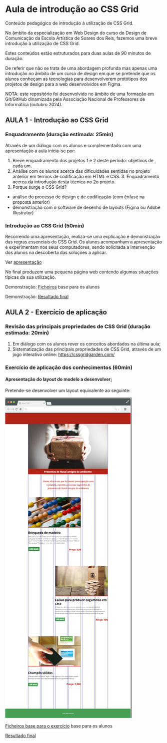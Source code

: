 # Aula de introdução ao CSS Grid

Conteúdo pedagógico de introdução à utilização de CSS Grid.

No âmbito da especialização em Web Design do curso de Design de Comunicação da Escola Artística de Soares dos Reis, fazemos uma breve introdução à utilização de CSS Grid.

Estes conteúdos estão estruturados para duas aulas de 90 minutos de duração.

De referir que não se trata de uma abordagem profunda mas apenas uma introdução no âmbito de um curso de design em que se pretende que os alunos conheçam as tecnologias para desenvolverem protótipos dos projetos de design para a web desenvolvidos em Figma.

NOTA: este repositório foi desenvolvido no âmbito de uma formação em Git/GitHub dinamizada pela Associação Nacional de Professores de Informática (outubro 2024).


## AULA 1 - Introdução ao CSS Grid

### Enquadramento (duração estimada: 25min)

Através de um diálogo com os alunos e complementado com uma apresentação a aula inicia-se por:

1. Breve enquadramento dos projetos 1 e 2 deste período: objetivos de cada um.
2. Análise com os alunos acerca das dificuldades sentidas no projeto anterior em termos de codificação em HTML e CSS. 3. Enquadramento acerca da introdução desta técnica no 2o projeto.
4. Porque surge o CSS Grid?
- análise do processo de design e de codificação (com ênfase na proposta anterior) 
- demonstração com o software de desenho de layouts (Figma ou Adobe Illustrator)

### Introdução ao CSS Grid (50min)

Recorrendo uma apresentação, realiza-se uma explicação e demonstração das regras essenciais do CSS Grid. Os alunos acompanham a apresentação e experimentam nos seus computadores, sendo solicitada a intervenção dos alunos na descoberta das soluções a aplicar. 

Ver [apresentação](aula_1/apresentacao/index.html)

No final produzem uma pequena página web contendo algumas situações típicas da sua utilização.

Demonstração: [Ficheiros](aula_1/exercicio_demo_alunos/) base para os alunos 

Demonstração: [Resultado final](aula_1/exercicio_demo_final_prof/)



## AULA 2 - Exercício de aplicação

### Revisão das principais propriedades de CSS Grid (duração estimada: 20min)
1. Em diálogo com os alunos rever os conceitos abordados na última aula;
2. Sistematização das principais propriedades de CSS Grid, através de um jogo interativo online:
https://cssgridgarden.com/


### Exercício de aplicação dos conhecimentos (60min)
#### Apresentação do layout do modelo a desenvolver;

Pretende-se desenvolver um layout equivalente ao seguinte:

![layout a desenvolver](aula_2/apresentacao/imagens_apresenta/layout_final.png)


[Ficheiros base para o exercício](aula_2/exercicio_aplicacao_alunos.zip) base para os alunos 

[Resultado final](aula_2/exercicio_aplicacao_versao_final_prof/)


